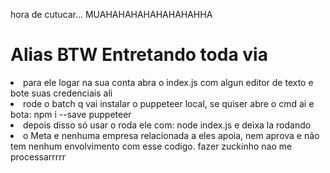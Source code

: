 hora de cutucar... MUAHAHAHAHAHAHAHAHHA

<h1>
  Alias BTW Entretando toda via
</h1>
<li>
  para ele logar na sua conta abra o index.js com algun editor de texto e bote suas credenciais ali
</li>
<li>
  rode o batch q vai instalar o puppeteer local, se quiser abre o cmd ai e bota: npm i --save puppeteer
</li>
<li>
  depois disso só usar o roda ele com: node index.js e deixa la rodando
</li>
<li>
  o Meta e nenhuma empresa relacionada a eles apoia, nem aprova e não tem nenhum envolvimento com esse codigo. fazer zuckinho nao me processarrrrr
</li>
